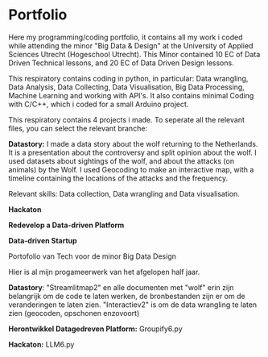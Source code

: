 # Portfolio
Here my programming/coding portfolio, it contains all my work i coded while attending the minor "Big Data & Design" at the University of Applied Sciences Utrecht (Hogeschool Utrecht). This Minor contained 10 EC of Data Driven Technical lessons, and 20 EC of Data Driven Design lessons.

This respiratory contains coding in python, in particular: Data wrangling, Data Analysis, Data Collecting, Data Visualisation, Big Data Processing, Machine Learning and working with API's. It also contains minimal Coding with C/C++, which i coded for a small Arduino project.

This respiratory contains 4 projects i made. To seperate all the relevant files, you can select the relevant branche:

**Datastory:** I made a data story about the wolf returning to the Netherlands. It is a presentation about the controversy and split opinion about the wolf. I used datasets about sightings of the wolf, and about the attacks (on animals) by the Wolf. I used Geocoding to make an interactive map, with a timeline containing the locations of the attacks and the frequency.

Relevant skills: Data collection, Data wrangling and Data visualisation.

**Hackaton**

**Redevelop a Data-driven Platform**

**Data-driven Startup**





Portofolio van Tech voor de minor Big Data Design

Hier is al mijn progameerwerk van het afgelopen half jaar.

**Datastory**: "Streamlitmap2" en alle documenten met "wolf" erin zijn belangrijk om de code te laten werken, de bronbestanden zijn er om de veranderingen te laten zien. "Interactiev2" is om de data wrangling te laten zien (geocoden, opschonen enzovoort)

**Herontwikkel Datagedreven Platform:** Groupify6.py

**Hackaton:** LLM6.py
